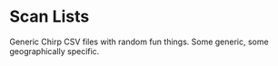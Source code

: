 # Scan Lists

Generic Chirp CSV files with random fun things. Some generic, some geographically specific.
